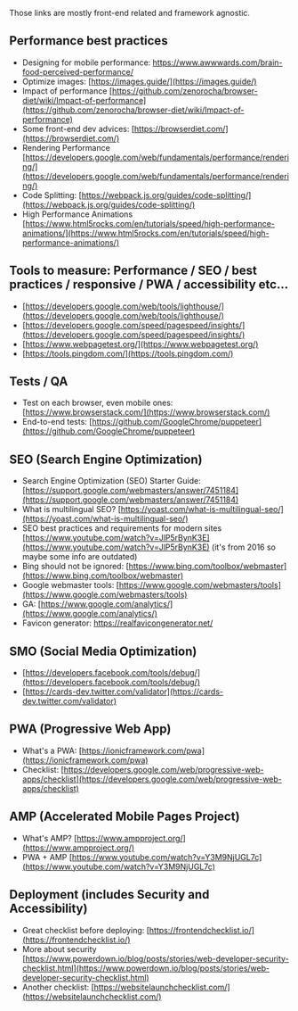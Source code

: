 Those links are mostly front-end related and framework agnostic.

## Performance best practices

- Designing for mobile performance: https://www.awwwards.com/brain-food-perceived-performance/
- Optimize images:  [https://images.guide/](https://images.guide/)
- Impact of performance  [https://github.com/zenorocha/browser-diet/wiki/Impact-of-performance](https://github.com/zenorocha/browser-diet/wiki/Impact-of-performance)
- Some front-end dev advices:   [https://browserdiet.com/](https://browserdiet.com/)
- Rendering Performance  [https://developers.google.com/web/fundamentals/performance/rendering/](https://developers.google.com/web/fundamentals/performance/rendering/)
- Code Splitting:  [https://webpack.js.org/guides/code-splitting/](https://webpack.js.org/guides/code-splitting/)
- High Performance Animations  [https://www.html5rocks.com/en/tutorials/speed/high-performance-animations/](https://www.html5rocks.com/en/tutorials/speed/high-performance-animations/)

## Tools to measure: Performance / SEO / best practices / responsive / PWA / accessibility etc...

- [https://developers.google.com/web/tools/lighthouse/](https://developers.google.com/web/tools/lighthouse/)
- [https://developers.google.com/speed/pagespeed/insights/](https://developers.google.com/speed/pagespeed/insights/)
- [https://www.webpagetest.org/](https://www.webpagetest.org/)
- [https://tools.pingdom.com/](https://tools.pingdom.com/)

## Tests / QA

- Test on each browser, even mobile ones:  [https://www.browserstack.com/](https://www.browserstack.com/)
- End-to-end tests:  [https://github.com/GoogleChrome/puppeteer](https://github.com/GoogleChrome/puppeteer)

## SEO (Search Engine Optimization)

- Search Engine Optimization (SEO) Starter Guide:  [https://support.google.com/webmasters/answer/7451184](https://support.google.com/webmasters/answer/7451184)
- What is multilingual SEO?  [https://yoast.com/what-is-multilingual-seo/](https://yoast.com/what-is-multilingual-seo/)
- SEO best practices and requirements for modern sites  [https://www.youtube.com/watch?v=JlP5rBynK3E](https://www.youtube.com/watch?v=JlP5rBynK3E) (it&#39;s from 2016 so maybe some info are outdated)
- Bing should not be ignored:  [https://www.bing.com/toolbox/webmaster](https://www.bing.com/toolbox/webmaster)
- Google webmaster tools:  [https://www.google.com/webmasters/tools](https://www.google.com/webmasters/tools)
- GA:  [https://www.google.com/analytics/](https://www.google.com/analytics/)
- Favicon generator: https://realfavicongenerator.net/

## SMO (Social Media Optimization)

- [https://developers.facebook.com/tools/debug/](https://developers.facebook.com/tools/debug/)
- [https://cards-dev.twitter.com/validator](https://cards-dev.twitter.com/validator)

## PWA (Progressive Web App)

- What&#39;s a PWA:  [https://ionicframework.com/pwa](https://ionicframework.com/pwa)
- Checklist:  [https://developers.google.com/web/progressive-web-apps/checklist](https://developers.google.com/web/progressive-web-apps/checklist)

## AMP (Accelerated Mobile Pages Project)

- What&#39;s AMP?  [https://www.ampproject.org/](https://www.ampproject.org/)
- PWA + AMP  [https://www.youtube.com/watch?v=Y3M9NjUGL7c](https://www.youtube.com/watch?v=Y3M9NjUGL7c)

## Deployment (includes Security and Accessibility)

- Great checklist before deploying:  [https://frontendchecklist.io/](https://frontendchecklist.io/)
- More about security  [https://www.powerdown.io/blog/posts/stories/web-developer-security-checklist.html](https://www.powerdown.io/blog/posts/stories/web-developer-security-checklist.html)
- Another checklist:  [https://websitelaunchchecklist.com/](https://websitelaunchchecklist.com/)

